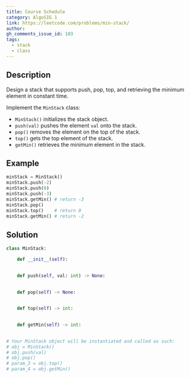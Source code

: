 ```yaml
---
title: Course Schedule
category: AlgoSIG 1
link: https://leetcode.com/problems/min-stack/
author: 
gh_comments_issue_id: 103
tags:
  - stack
  - class
---
```


## Description

Design a stack that supports push, pop, top, and retrieving the minimum element in constant time.

Implement the `MinStack` class:

 * `MinStack()` initializes the stack object.
 * `push(val)` pushes the element `val` onto the stack.
 * `pop()` removes the element on the top of the stack.
 * `top()` gets the top element of the stack.
 * `getMin()` retrieves the minimum element in the stack.


## Example

```python
minStack = MinStack()
minStack.push(-2)
minStack.push(0)
minStack.push(-3)
minStack.getMin() # return -3
minStack.pop()
minStack.top()    # return 0
minStack.getMin() # return -2
```


## Solution

```python
class MinStack:

    def __init__(self):
        

    def push(self, val: int) -> None:
        

    def pop(self) -> None:
        

    def top(self) -> int:
        

    def getMin(self) -> int:
        

# Your MinStack object will be instantiated and called as such:
# obj = MinStack()
# obj.push(val)
# obj.pop()
# param_3 = obj.top()
# param_4 = obj.getMin()
```
